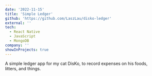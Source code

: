 ```yaml
---
date: '2022-11-15'
title: 'Simple Ledger'
github: 'https://github.com/LaszLau/disko-ledger'
external: ''
tech:
  - React Native
  - JavaScript
  - MongoDB
company: ''
showInProjects: true
---
```


A simple ledger app for my cat DisKo, to record expenses on his foods, litters, and things.
